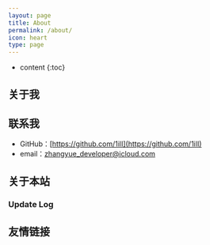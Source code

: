 ```yaml
---
layout: page
title: About
permalink: /about/
icon: heart
type: page
---
```


* content
{:toc}

## 关于我

## 联系我

* GitHub：[https://github.com/1ilI](https://github.com/1ilI)
* email：[zhangyue_developer@icloud.com](mailto:zhangyue_developer@icloud.com)


## 关于本站


### Update Log


## 友情链接


<!-- {% include comments.html %} -->
